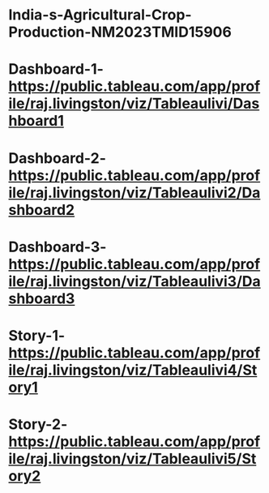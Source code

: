 # India-s-Agricultural-Crop-Production-NM2023TMID15906
# Dashboard-1-https://public.tableau.com/app/profile/raj.livingston/viz/Tableaulivi/Dashboard1 
# Dashboard-2-https://public.tableau.com/app/profile/raj.livingston/viz/Tableaulivi2/Dashboard2 
# Dashboard-3-https://public.tableau.com/app/profile/raj.livingston/viz/Tableaulivi3/Dashboard3 
# Story-1-https://public.tableau.com/app/profile/raj.livingston/viz/Tableaulivi4/Story1 
# Story-2-https://public.tableau.com/app/profile/raj.livingston/viz/Tableaulivi5/Story2 
